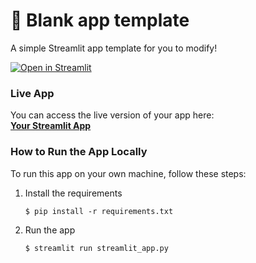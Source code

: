 # 🎈 Blank app template

A simple Streamlit app template for you to modify!

[![Open in Streamlit](https://static.streamlit.io/badges/streamlit_badge_black_white.svg)](https://blank-app-template.streamlit.app/)

### Live App

You can access the live version of your app here:  
[**Your Streamlit App**](https://tes-nlp-ssfthqf5rgwuaedmuwbqud.streamlit.app/)

### How to Run the App Locally

To run this app on your own machine, follow these steps:

1. Install the requirements

   ```
   $ pip install -r requirements.txt
   ```

2. Run the app

   ```
   $ streamlit run streamlit_app.py
   ```
